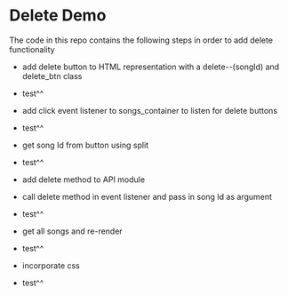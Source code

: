 # Delete Demo
The code in this repo contains the following steps in order to add delete functionality

- add delete button to HTML representation with a delete--(songId) and delete_btn class
- test^^
- add click event listener to songs_container to listen for delete buttons
- test^^
- get song Id from button using split
- test^^

- add delete method to API module
- call delete method in event listener and pass in song Id as argument
- test^^
- get all songs and re-render
- test^^

- incorporate css
- test^^